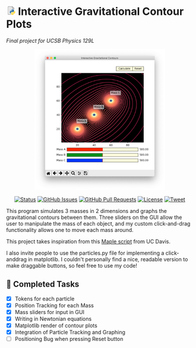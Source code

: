 
# <img src="/img/snek.jpg" width="25"> Interactive Gravitational Contour Plots 
*Final project for UCSB Physics 129L*

<div align="center">

<img src="/img/GUI.png" width = 350> 
  
  [![Status](https://img.shields.io/badge/status-inactive-success.svg)]()
  [![GitHub Issues](https://img.shields.io/github/issues/isoleph/proj129.svg)](https://github.com/isoleph/proj129/issues)
  [![GitHub Pull Requests](https://img.shields.io/github/issues-pr/isoleph/proj129)](https://github.com/isoleph/proj129/pulls)
  [![License](https://img.shields.io/badge/license-MIT-blue.svg)](/LICENSE)
  [![Tweet](https://img.shields.io/twitter/url/https/shields.io.svg?style=social)](https://twitter.com/risvoi)

</div>

This program simulates 3 masses in 2 dimensions and graphs the gravitational contours between them. Three sliders on the GUI allow the user to manipulate the mass of each object, and my custom click-and-drag functionality allows one to move each mass around.

This project takes inspiration from this [Maple script](https://climate.ucdavis.edu/GravityProblem.pdf) from UC Davis. 

I also invite people to use the particles.py file for implementing a click-anddrag in matplotlib. I couldn't personally find a nice, readable version to make draggable buttons, so feel free to use my code!

## 📝 Completed Tasks

- [X] Tokens for each particle
- [X] Position Tracking for each Mass
- [x] Mass sliders for input in GUI
- [x] Writing in Newtonian equations
- [x] Matplotlib render of contour plots
- [x] Integration of Particle Tracking and Graphing
- [ ] Positioning Bug when pressing Reset button
